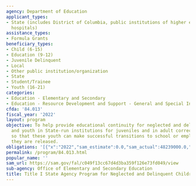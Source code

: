 ```yaml
---
agency: Department of Education
applicant_types:
- State (includes District of Columbia, public institutions of higher education and
  hospitals)
assistance_types:
- Formula Grants
beneficiary_types:
- Child (6-15)
- Education (9-12)
- Juvenile Delinquent
- Local
- Other public institution/organization
- State
- Student/Trainee
- Youth (16-21)
categories:
- Education - Elementary and Secondary
- Education - Resource Development and Support - General and Special Interest Organizations
cfda: '84.013'
fiscal_year: '2022'
layout: program
objective: To help provide educational continuity for neglected and delinquent children
  and youth in State-run institutions for juveniles and in adult correctional institutions,
  so that these youth can make successful transitions to school or employment once
  they are released.
obligations: '[{"x":"2022","sam_estimate":0.0,"sam_actual":48239000.0,"usa_spending_actual":46499141.0},{"x":"2023","sam_estimate":49239000.0,"sam_actual":0.0,"usa_spending_actual":48008025.0},{"x":"2024","sam_estimate":52000000.0,"sam_actual":0.0,"usa_spending_actual":0.0}]'
permalink: /program/84.013.html
popular_name: ''
sam_url: https://sam.gov/fal/c049f13cc67d4d3ba359f126e73fd049/view
sub-agency: Office of Elementary and Secondary Education
title: Title I State Agency Program for Neglected and Delinquent Children and Youth
---
```

